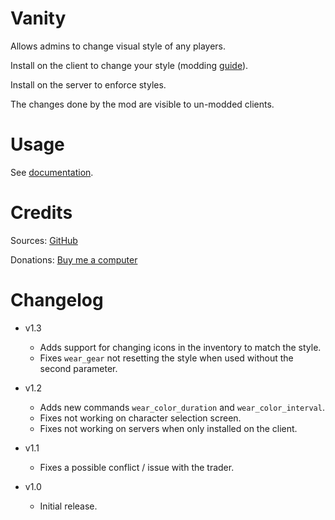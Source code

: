# Vanity

Allows admins to change visual style of any players.

Install on the client to change your style (modding [guide](https://youtu.be/L9ljm2eKLrk)).

Install on the server to enforce styles.

The changes done by the mod are visible to un-modded clients.

# Usage

See [documentation](https://github.com/JereKuusela/valheim-vanity/blob/main/README.md).

# Credits

Sources: [GitHub](https://github.com/JereKuusela/valheim-vanity)

Donations: [Buy me a computer](https://www.buymeacoffee.com/jerekuusela)

# Changelog

- v1.3
	- Adds support for changing icons in the inventory to match the style.
	- Fixes `wear_gear` not resetting the style when used without the second parameter.

- v1.2
	- Adds new commands `wear_color_duration` and `wear_color_interval`.
	- Fixes not working on character selection screen.
	- Fixes not working on servers when only installed on the client.

- v1.1
	- Fixes a possible conflict / issue with the trader.

- v1.0
	- Initial release.
